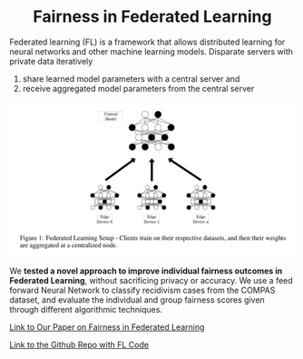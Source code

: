 <center>
    <h1>Fairness in Federated Learning</h1>
</center>



Federated learning (FL) is a framework that allows distributed learning for neural networks and other machine learning models. Disparate servers with private data iteratively 

  1) share learned model parameters with a central server and
  2) receive aggregated model parameters from the central server
  
<img src="FLsetup.png"/>

We **tested a novel approach to improve individual fairness outcomes in Federated Learning**, without sacrificing privacy or accuracy. We use a feed forward Neural Network to classify recidivism cases from the COMPAS
dataset, and evaluate the individual and group fairness scores given through different algorithmic techniques.

[Link to Our Paper on Fairness in Federated Learning](https://drive.google.com/file/d/18o0HTSjobRYRX5yXMQSVGRwoyJZB7Lbb/view?usp=sharing)

[Link to the Github Repo with FL Code](https://github.com/rivera-lanasm/flfair_idlf24/)
